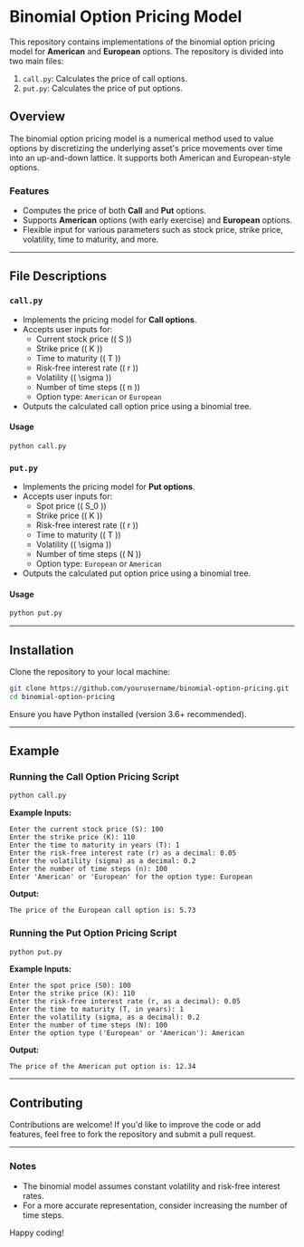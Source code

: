 # Binomial Option Pricing Model

This repository contains implementations of the binomial option pricing model for **American** and **European** options. The repository is divided into two main files:

1. `call.py`: Calculates the price of call options.
2. `put.py`: Calculates the price of put options.

## Overview

The binomial option pricing model is a numerical method used to value options by discretizing the underlying asset's price movements over time into an up-and-down lattice. It supports both American and European-style options.

### Features
- Computes the price of both **Call** and **Put** options.
- Supports **American** options (with early exercise) and **European** options.
- Flexible input for various parameters such as stock price, strike price, volatility, time to maturity, and more.

---

## File Descriptions

### `call.py`
- Implements the pricing model for **Call options**.
- Accepts user inputs for:
  - Current stock price (\( S \))
  - Strike price (\( K \))
  - Time to maturity (\( T \))
  - Risk-free interest rate (\( r \))
  - Volatility (\( \sigma \))
  - Number of time steps (\( n \))
  - Option type: `American` or `European`
- Outputs the calculated call option price using a binomial tree.

#### Usage
```bash
python call.py
```

### `put.py`
- Implements the pricing model for **Put options**.
- Accepts user inputs for:
  - Spot price (\( S_0 \))
  - Strike price (\( K \))
  - Risk-free interest rate (\( r \))
  - Time to maturity (\( T \))
  - Volatility (\( \sigma \))
  - Number of time steps (\( N \))
  - Option type: `European` or `American`
- Outputs the calculated put option price using a binomial tree.

#### Usage
```bash
python put.py
```

---

## Installation

Clone the repository to your local machine:
```bash
git clone https://github.com/yourusername/binomial-option-pricing.git
cd binomial-option-pricing
```

Ensure you have Python installed (version 3.6+ recommended).

---

## Example

### Running the Call Option Pricing Script
```bash
python call.py
```
**Example Inputs:**
```
Enter the current stock price (S): 100
Enter the strike price (K): 110
Enter the time to maturity in years (T): 1
Enter the risk-free interest rate (r) as a decimal: 0.05
Enter the volatility (sigma) as a decimal: 0.2
Enter the number of time steps (n): 100
Enter 'American' or 'European' for the option type: European
```
**Output:**
```
The price of the European call option is: 5.73
```

### Running the Put Option Pricing Script
```bash
python put.py
```
**Example Inputs:**
```
Enter the spot price (S0): 100
Enter the strike price (K): 110
Enter the risk-free interest rate (r, as a decimal): 0.05
Enter the time to maturity (T, in years): 1
Enter the volatility (sigma, as a decimal): 0.2
Enter the number of time steps (N): 100
Enter the option type ('European' or 'American'): American
```
**Output:**
```
The price of the American put option is: 12.34
```

---

## Contributing
Contributions are welcome! If you'd like to improve the code or add features, feel free to fork the repository and submit a pull request.

---


### Notes
- The binomial model assumes constant volatility and risk-free interest rates.
- For a more accurate representation, consider increasing the number of time steps.

Happy coding!

